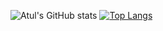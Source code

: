 ![Atul's GitHub stats](https://github-readme-stats.vercel.app/api?username=raazatul7&show_icons=true&theme=radical)
[![Top Langs](https://github-readme-stats.vercel.app/api/top-langs/?username=raazatul7&layout=compact)](https://github.com/anuraghazra/github-readme-stats)
